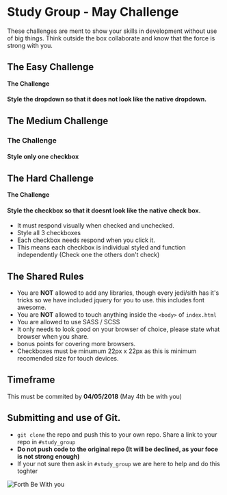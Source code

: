 # Study Group - May Challenge

These challenges are ment to show your skills in development without use of big things. Think outside the box collaborate and know that the force is strong with you. 


## The Easy Challenge

**The Challenge**
#### Style the dropdown so that it does not look like the native dropdown.

## The Medium Challenge

### The Challenge
#### Style only one checkbox

## The Hard Challenge

**The Challenge**
#### Style the checkbox so that it doesnt look like the native check box.

- It must respond visually when checked and unchecked.
- Style all 3 checkboxes
-  Each checkbox needs respond when you click it.
-  This means each checkbox is individual styled and function independently (Check one the others don't check)

## The Shared Rules
 - You are **NOT** allowed to add any libraries, though every jedi/sith has it's tricks so we have included jquery for you to use. this includes font awesome.
  - You are **NOT** allowed to touch anything inside the `<body>` of `index.html`
  - You are allowed to use SASS / SCSS
  - It only needs to look good on your browser of choice, please state what browser when you share.
  - bonus points for covering more browsers.
  - Checkboxes must be minumum 22px x 22px as this is minimum recomended size for touch devices.

## Timeframe
This must be commited by **04/05/2018** (May 4th be with you)

## Submitting and use of Git.
- `git clone` the repo and push this to your own repo. Share a link to your repo in `#study_group`
-  **Do not push code to the original repo (It will be declined, as your foce is not strong enough)**
- If your not sure then ask in `#study_group` we are here to help and do this toghter

![Forth Be With you](https://upload.wikimedia.org/wikipedia/commons/thumb/7/7b/May_the_4th_be_with_you_%28Star_Wars_Day%29.gif/240px-May_the_4th_be_with_you_%28Star_Wars_Day%29.gif)
